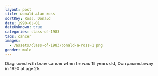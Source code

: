 ```yaml
---
layout: post
title: Donald Alan Ross
sortKey: Ross, Donald
date: 1990-01-01
dateUnknown: true
categories: class-of-1983
tags: cancer
images:
  - /assets/class-of-1983/donald-a-ross-1.png
gender: male
---
```

Diagnosed with bone cancer when he was 18 years old, Don passed away in 1990 at age 25.
